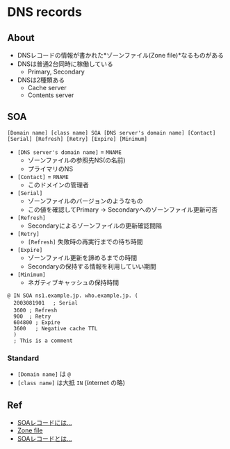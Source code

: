 # DNS records

## About

- DNSレコードの情報が書かれた*ゾーンファイル(Zone file)*なるものがある
- DNSは普通2台同時に稼働している
  - Primary, Secondary
- DNSは2種類ある
  - Cache server
  - Contents server

## SOA

```
[Domain name] [class name] SOA [DNS server's domain name] [Contact] [Serial] [Refresh] [Retry] [Expire] [Minimum]
```

- `[DNS server's domain name]` = `MNAME`
  - ゾーンファイルの参照先NS(の名前)
  - プライマリのNS
- `[Contact]` = `RNAME`
  - このドメインの管理者
- `[Serial]`
  - ゾーンファイルのバージョンのようなもの
  - この値を確認してPrimary → Secondaryへのゾーンファイル更新可否
- `[Refresh]`
  - Secondaryによるゾーンファイルの更新確認間隔
- `[Retry]`
  - `[Refresh]` 失敗時の再実行までの待ち時間
- `[Expire]`
  - ゾーンファイル更新を諦めるまでの時間
  - Secondaryの保持する情報を利用していい期間
- `[Minimum]`
  - ネガティブキャッシュの保持時間

```zone_file.example
@ IN SOA ns1.example.jp. who.example.jp. (
  2003081901 　; Serial
  3600 ; Refresh　
  900  ; Retry
  604800 ; Expire
  3600   ; Negative cache TTL
  )
  ; This is a comment
```

### Standard

- `[Domain name]` は `@`
- `[class name]` は大抵 `IN` (*In*ternet の略)


## Ref

- [SOAレコードには...](http://www.atmarkit.co.jp/fnetwork/dnstips/014.html)
- [Zone file](https://wa3.i-3-i.info/word12283.html)
- [SOAレコードとは...](https://wa3.i-3-i.info/word12285.html)
